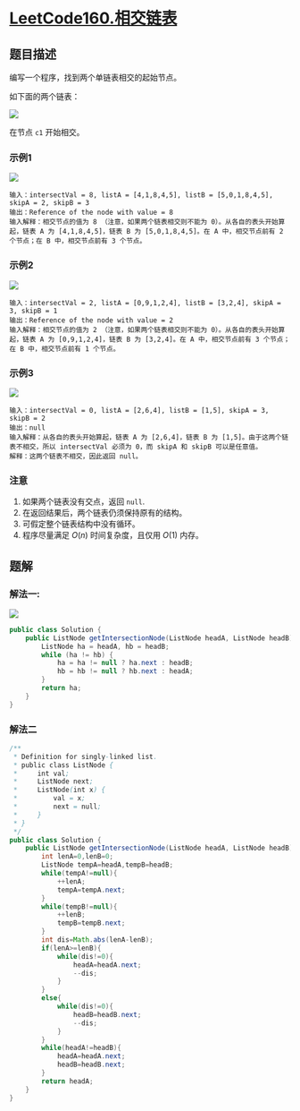 # [LeetCode160.相交链表](https://leetcode-cn.com/problems/intersection-of-two-linked-lists/)
## 题目描述
编写一个程序，找到两个单链表相交的起始节点。

如下面的两个链表：

![](https://picgp.oss-cn-beijing.aliyuncs.com/img/20200701201506.png)

在节点 `c1` 开始相交。

### 示例1

![](https://picgp.oss-cn-beijing.aliyuncs.com/img/20200701201552.png)

```
输入：intersectVal = 8, listA = [4,1,8,4,5], listB = [5,0,1,8,4,5], skipA = 2, skipB = 3
输出：Reference of the node with value = 8
输入解释：相交节点的值为 8 （注意，如果两个链表相交则不能为 0）。从各自的表头开始算起，链表 A 为 [4,1,8,4,5]，链表 B 为 [5,0,1,8,4,5]。在 A 中，相交节点前有 2 个节点；在 B 中，相交节点前有 3 个节点。
```

### 示例2

![](https://picgp.oss-cn-beijing.aliyuncs.com/img/20200701201627.png)

```
输入：intersectVal = 2, listA = [0,9,1,2,4], listB = [3,2,4], skipA = 3, skipB = 1
输出：Reference of the node with value = 2
输入解释：相交节点的值为 2 （注意，如果两个链表相交则不能为 0）。从各自的表头开始算起，链表 A 为 [0,9,1,2,4]，链表 B 为 [3,2,4]。在 A 中，相交节点前有 3 个节点；在 B 中，相交节点前有 1 个节点。
```

### 示例3

![](https://picgp.oss-cn-beijing.aliyuncs.com/img/20200701201700.png)

```
输入：intersectVal = 0, listA = [2,6,4], listB = [1,5], skipA = 3, skipB = 2
输出：null
输入解释：从各自的表头开始算起，链表 A 为 [2,6,4]，链表 B 为 [1,5]。由于这两个链表不相交，所以 intersectVal 必须为 0，而 skipA 和 skipB 可以是任意值。
解释：这两个链表不相交，因此返回 null。
```
### 注意

1. 如果两个链表没有交点，返回 `null`.
2. 在返回结果后，两个链表仍须保持原有的结构。
3. 可假定整个链表结构中没有循环。
4. 程序尽量满足 $O(n)$ 时间复杂度，且仅用 $O(1)$ 内存。

## 题解
### 解法一:
![](https://picgp.oss-cn-beijing.aliyuncs.com/img/20200701211458.png)
```java
public class Solution {
    public ListNode getIntersectionNode(ListNode headA, ListNode headB) {
        ListNode ha = headA, hb = headB;
        while (ha != hb) {
            ha = ha != null ? ha.next : headB;
            hb = hb != null ? hb.next : headA;
        }
        return ha;
    }
}
```
### 解法二
```java
/**
 * Definition for singly-linked list.
 * public class ListNode {
 *     int val;
 *     ListNode next;
 *     ListNode(int x) {
 *         val = x;
 *         next = null;
 *     }
 * }
 */
public class Solution {
    public ListNode getIntersectionNode(ListNode headA, ListNode headB) {
        int lenA=0,lenB=0;
        ListNode tempA=headA,tempB=headB;
        while(tempA!=null){
            ++lenA;
            tempA=tempA.next;
        }
        while(tempB!=null){
            ++lenB;
            tempB=tempB.next;
        }
        int dis=Math.abs(lenA-lenB);
        if(lenA>=lenB){
            while(dis!=0){
                headA=headA.next;
                --dis;
            }
        }
        else{
            while(dis!=0){
                headB=headB.next;
                --dis;
            }
        }
        while(headA!=headB){
            headA=headA.next;
            headB=headB.next;
        }
        return headA;
    }
}
```
